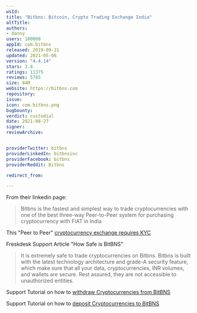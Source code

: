 ```yaml
---
wsId: 
title: "Bitbns: Bitcoin, Crypto Trading Exchange India"
altTitle: 
authors:
- danny
users: 100000
appId: com.bitbns
released: 2019-09-21
updated: 2021-05-06
version: "4.4.14"
stars: 3.4
ratings: 11375
reviews: 5785
size: 84M
website: https://bitbns.com
repository: 
issue: 
icon: com.bitbns.png
bugbounty: 
verdict: custodial
date: 2021-08-27
signer: 
reviewArchive:


providerTwitter: bitbns
providerLinkedIn: bitbnsinc
providerFacebook: bitbns
providerReddit: Bitbns

redirect_from:

---
```



From their linkedin page:

> Bitbns is the fastest and simplest way to trade cryptocurrencies with one of the best three-way Peer-to-Peer system for purchasing cryptocurrency with FIAT in India 

This "Peer to Peer" [cryptocurrency exchange requires KYC](https://bitbns.com/trade/#/verify/international)

Freskdesk Support Article "How Safe is BitBNS"

> It is extremely safe to trade cryptocurrencies on Bitbns. Bitbns is built with the latest technology architecture and grade-A security feature, which make sure that all your data, cryptocurrencies, INR volumes, and wallets are secure. Rest assured, they are not accessible to unauthorized entities.

Support Tutorial on how to [withdraw Cryptocurrencies from BitBNS](https://bitbns.freshdesk.com/support/solutions/articles/35000045142-how-to-withdraw-cryptocurrencies-from-bitbns-)

Support Tutorial on how to [deposit Cryptocurrencies to BitBNS](https://bitbns.freshdesk.com/support/solutions/articles/35000045132-how-to-deposit-cryptocurrencies-on-bitbns-)
